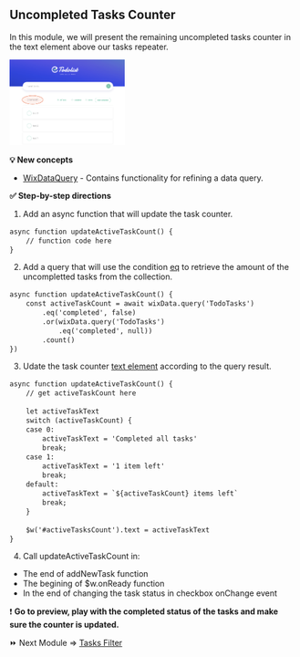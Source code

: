 ## Uncompleted Tasks Counter

In this module, we will present the remaining uncompleted tasks counter in the text element above our tasks repeater.

<p padding="40px"><img src="assets/uncompleted-task-counter.png" alt="Uncompleted Task Counter" width="40%" height="40%"></p>

**:bulb: New concepts**
- [WixDataQuery](https://www.wix.com/corvid/reference/wix-data.WixDataQuery.html) - Contains functionality for refining a data query.

**:white_check_mark: Step-by-step directions**

1. Add an async function that will update the task counter.

```
async function updateActiveTaskCount() {
	// function code here
}
```

2. Add a query that will use the condition [eq](https://www.wix.com/corvid/reference/wix-data.WixDataQuery.html#eq) to retrieve the amount of the uncompletted tasks from the collection.

```
async function updateActiveTaskCount() {
	const activeTaskCount = await wixData.query('TodoTasks')
		.eq('completed', false)
		.or(wixData.query('TodoTasks')
			.eq('completed', null))
		.count()
})
```

3. Udate the task counter [text element](https://www.wix.com/corvid/reference/$w.Text.html#text) according to the query result.

```
async function updateActiveTaskCount() {
	// get activeTaskCount here

	let activeTaskText
	switch (activeTaskCount) {
	case 0:
		activeTaskText = 'Completed all tasks'
		break;
	case 1:
		activeTaskText = '1 item left'
		break;
	default:
		activeTaskText = `${activeTaskCount} items left`
		break;
	}

	$w('#activeTasksCount').text = activeTaskText
}
```

4. Call updateActiveTaskCount in:

- The end of addNewTask function
- The begining of \$w.onReady function
- In the end of changing the task status in checkbox onChange event

:exclamation: **Go to preview, play with the completed status of the tasks and make sure the counter is updated.**

:fast_forward: Next Module => [Tasks Filter](TASK_FILTER.md)
